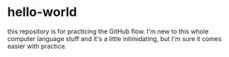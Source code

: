 # hello-world
this repository is for practicing the GitHub flow.
I'm new to this whole computer language stuff and it's a little intimidating, but I'm sure it comes easier with practice.
